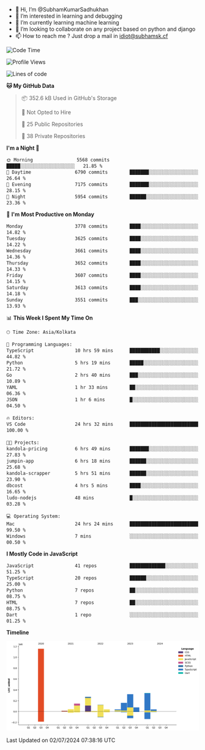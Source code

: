 - 👋 Hi, I’m @SubhamKumarSadhukhan
- 👀 I’m interested in learning and debugging
- 🌱 I’m currently learning machine learning
- 💞️ I’m looking to collaborate on any project based on python and django
- 📫 How to reach me ?
      Just drop a mail in idiot@subhamsk.cf

<!---
SubhamKumarSadhukhan/SubhamKumarSadhukhan is a ✨ special ✨ repository because its `README.md` (this file) appears on your GitHub profile.
You can click the Preview link to take a look at your changes.
--->


<!--START_SECTION:waka-->
![Code Time](http://img.shields.io/badge/Code%20Time-2%2C280%20hrs%206%20mins-blue)

![Profile Views](http://img.shields.io/badge/Profile%20Views-0-blue)

![Lines of code](https://img.shields.io/badge/From%20Hello%20World%20I%27ve%20Written-2.7%20million%20lines%20of%20code-blue)

**🐱 My GitHub Data** 

> 📦 352.6 kB Used in GitHub's Storage 
 > 
> 🚫 Not Opted to Hire
 > 
> 📜 25 Public Repositories 
 > 
> 🔑 38 Private Repositories 
 > 
**I'm a Night 🦉** 

```text
🌞 Morning                5568 commits        █████░░░░░░░░░░░░░░░░░░░░   21.85 % 
🌆 Daytime                6790 commits        ███████░░░░░░░░░░░░░░░░░░   26.64 % 
🌃 Evening                7175 commits        ███████░░░░░░░░░░░░░░░░░░   28.15 % 
🌙 Night                  5954 commits        ██████░░░░░░░░░░░░░░░░░░░   23.36 % 
```
📅 **I'm Most Productive on Monday** 

```text
Monday                   3778 commits        ████░░░░░░░░░░░░░░░░░░░░░   14.82 % 
Tuesday                  3625 commits        ████░░░░░░░░░░░░░░░░░░░░░   14.22 % 
Wednesday                3661 commits        ████░░░░░░░░░░░░░░░░░░░░░   14.36 % 
Thursday                 3652 commits        ████░░░░░░░░░░░░░░░░░░░░░   14.33 % 
Friday                   3607 commits        ████░░░░░░░░░░░░░░░░░░░░░   14.15 % 
Saturday                 3613 commits        ████░░░░░░░░░░░░░░░░░░░░░   14.18 % 
Sunday                   3551 commits        ███░░░░░░░░░░░░░░░░░░░░░░   13.93 % 
```


📊 **This Week I Spent My Time On** 

```text
🕑︎ Time Zone: Asia/Kolkata

💬 Programming Languages: 
TypeScript               10 hrs 59 mins      ███████████░░░░░░░░░░░░░░   44.82 % 
Python                   5 hrs 19 mins       █████░░░░░░░░░░░░░░░░░░░░   21.72 % 
Go                       2 hrs 40 mins       ███░░░░░░░░░░░░░░░░░░░░░░   10.89 % 
YAML                     1 hr 33 mins        ██░░░░░░░░░░░░░░░░░░░░░░░   06.36 % 
JSON                     1 hr 6 mins         █░░░░░░░░░░░░░░░░░░░░░░░░   04.50 % 

🔥 Editors: 
VS Code                  24 hrs 32 mins      █████████████████████████   100.00 % 

🐱‍💻 Projects: 
kandola-pricing          6 hrs 49 mins       ███████░░░░░░░░░░░░░░░░░░   27.83 % 
jumpin-app               6 hrs 18 mins       ██████░░░░░░░░░░░░░░░░░░░   25.68 % 
kandola-scrapper         5 hrs 51 mins       ██████░░░░░░░░░░░░░░░░░░░   23.90 % 
dbcost                   4 hrs 5 mins        ████░░░░░░░░░░░░░░░░░░░░░   16.65 % 
ludo-nodejs              48 mins             █░░░░░░░░░░░░░░░░░░░░░░░░   03.28 % 

💻 Operating System: 
Mac                      24 hrs 24 mins      █████████████████████████   99.50 % 
Windows                  7 mins              ░░░░░░░░░░░░░░░░░░░░░░░░░   00.50 % 
```

**I Mostly Code in JavaScript** 

```text
JavaScript               41 repos            █████████████░░░░░░░░░░░░   51.25 % 
TypeScript               20 repos            ██████░░░░░░░░░░░░░░░░░░░   25.00 % 
Python                   7 repos             ██░░░░░░░░░░░░░░░░░░░░░░░   08.75 % 
HTML                     7 repos             ██░░░░░░░░░░░░░░░░░░░░░░░   08.75 % 
Dart                     1 repo              ░░░░░░░░░░░░░░░░░░░░░░░░░   01.25 % 
```



**Timeline**

![Lines of Code chart](https://raw.githubusercontent.com/SubhamKumarSadhukhan/SubhamKumarSadhukhan/main/assets/bar_graph.png)


 Last Updated on 02/07/2024 07:38:16 UTC
<!--END_SECTION:waka-->
